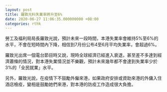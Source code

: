 ```yaml
---
layout: post
title: 羅致光料失業率將升至6%
date: 2020-06-27 11:06:35.000000000 +08:00
categories: rthk
---
```


勞工及福利局局長羅致光說，預計未來一段時間，本港失業率會維持5%至6%的水平，不會在短時間內下降，相信到7月份公布4至6月平均失業率，會超過6%。

羅致光出席一個電台節目時又說，現時全球經濟已經進入衰退，甚至差不多達到經濟蕭條的情況，對本港失業情況並不樂觀，預計未來幾年都不會達到失業率少於3%的「全民就業」水平。

另外，羅致光說，在疫情下不鼓勵外僱來港，如果政府安排或資助來港的外傭入住酒店檢疫，變相是鼓勵她們來港，對本港的防疫工作造成很大負擔。
